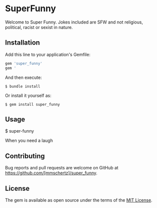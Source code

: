 # SuperFunny

Welcome to Super Funny. Jokes included are SFW and not religious, political, racist or sexist in nature.

## Installation

Add this line to your application's Gemfile:

```ruby
gem 'super_funny'
gem '
```

And then execute:

    $ bundle install

Or install it yourself as:

    $ gem install super_funny

## Usage

$ super-funny

When you need a laugh


## Contributing

Bug reports and pull requests are welcome on GitHub at https://github.com/[mmschertz]/super_funny.


## License

The gem is available as open source under the terms of the [MIT License](https://opensource.org/licenses/MIT).
